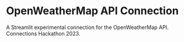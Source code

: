 # OpenWeatherMap API Connection

A Streamlit experimental connection for the OpenWeatherMap API. Connections Hackathon 2023.
